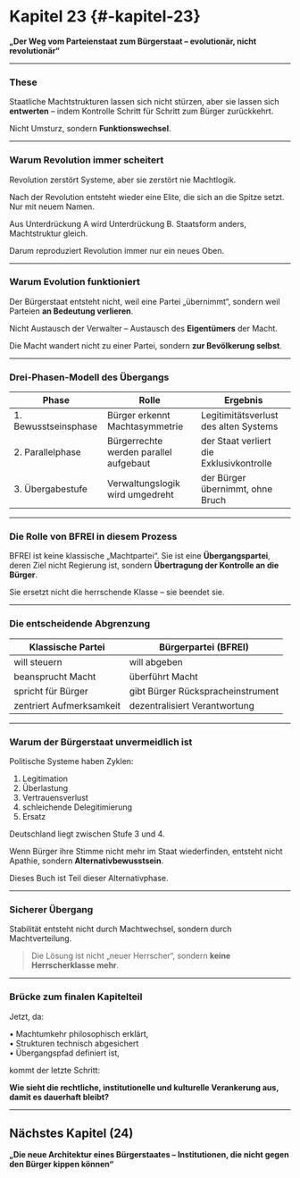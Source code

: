 # Kapitel 23 {#-kapitel-23}

**„Der Weg vom Parteienstaat zum Bürgerstaat – evolutionär, nicht revolutionär“**

---

### These

Staatliche Machtstrukturen lassen sich nicht stürzen,
aber sie lassen sich **entwerten** –
indem Kontrolle Schritt für Schritt zum Bürger zurückkehrt.

Nicht Umsturz,
sondern **Funktionswechsel**.

---

### Warum Revolution immer scheitert

Revolution zerstört Systeme,
aber sie zerstört nie Machtlogik.

Nach der Revolution entsteht wieder eine Elite,
die sich an die Spitze setzt.
Nur mit neuem Namen.

Aus Unterdrückung A wird Unterdrückung B.
Staatsform anders,
Machtstruktur gleich.

Darum reproduziert Revolution
immer nur ein neues Oben.

---

### Warum Evolution funktioniert

Der Bürgerstaat entsteht nicht,
weil eine Partei „übernimmt“,
sondern weil Parteien **an Bedeutung verlieren**.

Nicht Austausch der Verwalter –
Austausch des **Eigentümers** der Macht.

Die Macht wandert nicht zu einer Partei,
sondern **zur Bevölkerung selbst**.

---

### Drei-Phasen-Modell des Übergangs

| Phase                | Rolle                                  | Ergebnis                                 |
| -------------------- | -------------------------------------- | ---------------------------------------- |
| 1. Bewusstseinsphase | Bürger erkennt Machtasymmetrie         | Legitimitätsverlust des alten Systems    |
| 2. Parallelphase     | Bürgerrechte werden parallel aufgebaut | der Staat verliert die Exklusivkontrolle |
| 3. Übergabestufe     | Verwaltungslogik wird umgedreht        | der Bürger übernimmt, ohne Bruch         |

---

### Die Rolle von BFREI in diesem Prozess

BFREI ist keine klassische „Machtpartei“.
Sie ist eine **Übergangspartei**,
deren Ziel nicht Regierung ist,
sondern **Übertragung der Kontrolle an die Bürger**.

Sie ersetzt nicht die herrschende Klasse –
sie beendet sie.

---

### Die entscheidende Abgrenzung

| Klassische Partei        | Bürgerpartei (BFREI)              |
| ------------------------ | --------------------------------- |
| will steuern             | will abgeben                      |
| beansprucht Macht        | überführt Macht                   |
| spricht für Bürger       | gibt Bürger Rückspracheinstrument |
| zentriert Aufmerksamkeit | dezentralisiert Verantwortung     |

---

### Warum der Bürgerstaat unvermeidlich ist

Politische Systeme haben Zyklen:

1. Legitimation
2. Überlastung
3. Vertrauensverlust
4. schleichende Delegitimierung
5. Ersatz

Deutschland liegt zwischen Stufe 3 und 4.

Wenn Bürger ihre Stimme nicht mehr im Staat wiederfinden,
entsteht nicht Apathie,
sondern **Alternativbewusstsein**.

Dieses Buch ist Teil dieser Alternativphase.

---

### Sicherer Übergang

Stabilität entsteht nicht durch Machtwechsel,
sondern durch Machtverteilung.

> Die Lösung ist nicht „neuer Herrscher“,
> sondern **keine Herrscherklasse mehr**.

---

### Brücke zum finalen Kapitelteil

Jetzt, da:

• Machtumkehr philosophisch erklärt,  
• Strukturen technisch abgesichert  
• Übergangspfad definiert ist,  

kommt der letzte Schritt:

**Wie sieht die rechtliche, institutionelle und kulturelle Verankerung aus, damit es dauerhaft bleibt?**

---

## Nächstes Kapitel (24)

**„Die neue Architektur eines Bürgerstaates – Institutionen, die nicht gegen den Bürger kippen können“**
